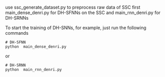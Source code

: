 use ssc_generate_dataset.py to preprocess raw data of SSC first
main_dense_denri.py for DH-SFNNs on the SSC and main_rnn_denri.py for DH-SRNNs 

To start the training of DH-SNNs, for example, just run the following commands
  ```
  # DH-SFNN 
  python  main_dense_denri.py 
  ```
  or
  ```
  # DH-SRNN
  python  main_rnn_denri.py 
  ``` 
